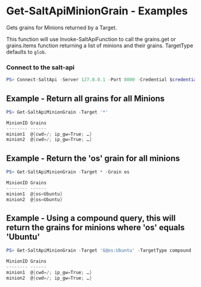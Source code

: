 # Get-SaltApiMinionGrain - Examples
Gets grains for Minions returned by a Target.

This function will use Invoke-SaltApiFunction to call the grains.get or grains.items function returning a list of minions and their grains. TargetType defaults to `glob`.

### Connect to the salt-api

```powershell
PS> Connect-SaltApi -Server 127.0.0.1 -Port 8000 -Credential $credential
```

## Example - Return all grains for all Minions

```powershell
PS> Get-SaltApiMinionGrain -Target '*'

MinionID Grains
-------- ------
minion1  @{cwd=/; ip_gw=True; …}
minion2  @{cwd=/; ip_gw=True; …}
```

## Example - Return the 'os' grain for all minions

```powershell
PS> Get-SaltApiMinionGrain -Target * -Grain os

MinionID Grains
-------- ------
minion1  @{os=Ubuntu}
minion2  @{os=Ubuntu}
```

## Example - Using a compound query, this will return the grains for minions where 'os' equals 'Ubuntu'

```powershell
PS> Get-SaltApiMinionGrain -Target 'G@os:Ubuntu' -TargetType compound

MinionID Grains
-------- ------
minion1  @{cwd=/; ip_gw=True; …}
minion2  @{cwd=/; ip_gw=True; …}
```

